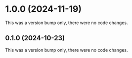 # 1.0.0 (2024-11-19)

This was a version bump only, there were no code changes.

## 0.1.0 (2024-10-23)

This was a version bump only, there were no code changes.
